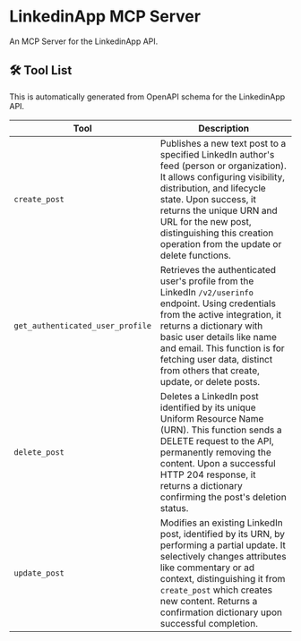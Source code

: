# LinkedinApp MCP Server

An MCP Server for the LinkedinApp API.

## 🛠️ Tool List

This is automatically generated from OpenAPI schema for the LinkedinApp API.


| Tool | Description |
|------|-------------|
| `create_post` | Publishes a new text post to a specified LinkedIn author's feed (person or organization). It allows configuring visibility, distribution, and lifecycle state. Upon success, it returns the unique URN and URL for the new post, distinguishing this creation operation from the update or delete functions. |
| `get_authenticated_user_profile` | Retrieves the authenticated user's profile from the LinkedIn `/v2/userinfo` endpoint. Using credentials from the active integration, it returns a dictionary with basic user details like name and email. This function is for fetching user data, distinct from others that create, update, or delete posts. |
| `delete_post` | Deletes a LinkedIn post identified by its unique Uniform Resource Name (URN). This function sends a DELETE request to the API, permanently removing the content. Upon a successful HTTP 204 response, it returns a dictionary confirming the post's deletion status. |
| `update_post` | Modifies an existing LinkedIn post, identified by its URN, by performing a partial update. It selectively changes attributes like commentary or ad context, distinguishing it from `create_post` which creates new content. Returns a confirmation dictionary upon successful completion. |
